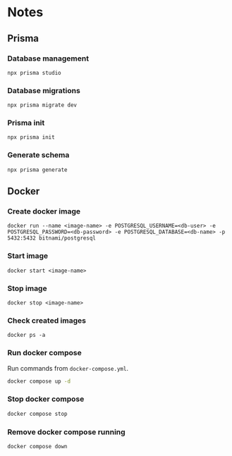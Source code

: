 # Notes

## Prisma

### Database management

```shell
npx prisma studio
```

### Database migrations

```shell
npx prisma migrate dev
```

### Prisma init

```shell
npx prisma init
```

### Generate schema

```shell
npx prisma generate
```

## Docker

### Create docker image

```shell
docker run --name <image-name> -e POSTGRESQL_USERNAME=<db-user> -e POSTGRESQL_PASSWORD=<db-password> -e POSTGRESQL_DATABASE=<db-name> -p 5432:5432 bitnami/postgresql
```

### Start image

```shell
docker start <image-name>
```

### Stop image

```shell
docker stop <image-name>
```

### Check created images

```shell
docker ps -a
```

### Run docker compose

Run commands from `docker-compose.yml`.

```sh
docker compose up -d
```

### Stop docker compose

```sh
docker compose stop
```

### Remove docker compose running

```sh
docker compose down
```
